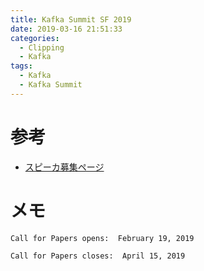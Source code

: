 ```yaml
---
title: Kafka Summit SF 2019
date: 2019-03-16 21:51:33
categories:
  - Clipping
  - Kafka
tags:
  - Kafka
  - Kafka Summit
---
```


# 参考

* [スピーカ募集ページ]

[スピーカ募集ページ]: https://kafka-summit.org/kafka-summit-san-francisco-2019/speakers/

# メモ

```
Call for Papers opens:  February 19, 2019

Call for Papers closes:  April 15, 2019
```
